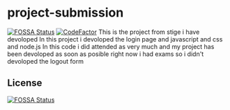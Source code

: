 # project-submission
[![FOSSA Status](https://app.fossa.com/api/projects/git%2Bgithub.com%2Fkasinadh132%2Fproject-submission.svg?type=shield)](https://app.fossa.com/projects/git%2Bgithub.com%2Fkasinadh132%2Fproject-submission?ref=badge_shield)
[![CodeFactor](https://www.codefactor.io/repository/github/kasinadhsarma/project-submission/badge)](https://www.codefactor.io/repository/github/kasinadhsarma/project-submission)
 This is the project from stige i have  devoloped
 In this project i devoloped the login page and javascript and css and node.js
 In this code i did attended as very much and my project has been devoloped as soon as posible right now i had exams so i didn't devoloped the logout form 


## License
[![FOSSA Status](https://app.fossa.com/api/projects/git%2Bgithub.com%2Fkasinadh132%2Fproject-submission.svg?type=large)](https://app.fossa.com/projects/git%2Bgithub.com%2Fkasinadh132%2Fproject-submission?ref=badge_large)
